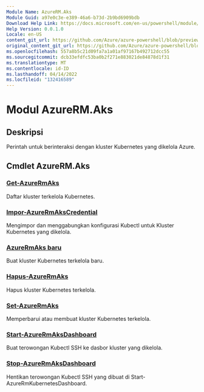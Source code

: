 ```yaml
---
Module Name: AzureRM.Aks
Module Guid: a97e0c3e-e389-46a6-b73d-2b9bd6909bdb
Download Help Link: https://docs.microsoft.com/en-us/powershell/module/azurerm.aks
Help Version: 0.0.1.0
Locale: en-US
content_git_url: https://github.com/Azure/azure-powershell/blob/preview/src/ResourceManager/Aks/Commands.Aks/help/AzureRM.Aks.md
original_content_git_url: https://github.com/Azure/azure-powershell/blob/preview/src/ResourceManager/Aks/Commands.Aks/help/AzureRM.Aks.md
ms.openlocfilehash: 557a8b5c21d09fa7a1a01af97167b492712dcc55
ms.sourcegitcommit: dcb33efdfc53ba0b2f271e883021de84878d1f31
ms.translationtype: MT
ms.contentlocale: id-ID
ms.lasthandoff: 04/14/2022
ms.locfileid: "132416589"
---
```

# Modul AzureRM.Aks
## Deskripsi
Perintah untuk berinteraksi dengan kluster Kubernetes yang dikelola Azure.

## Cmdlet AzureRM.Aks
### [Get-AzureRmAks](Get-AzureRmAks.md)
Daftar kluster terkelola Kubernetes.

### [Impor-AzureRmAksCredential](Import-AzureRmAksCredential.md)
Mengimpor dan menggabungkan konfigurasi Kubectl untuk Kluster Kubernetes yang dikelola.

### [AzureRmAks baru](New-AzureRmAks.md)
Buat kluster Kubernetes terkelola baru.

### [Hapus-AzureRmAks](Remove-AzureRmAks.md)
Hapus kluster Kubernetes terkelola.

### [Set-AzureRmAks](Set-AzureRmAks.md)
Memperbarui atau membuat kluster Kubernetes terkelola.

### [Start-AzureRmAksDashboard](Start-AzureRmAksDashboard.md)
Buat terowongan Kubectl SSH ke dasbor kluster yang dikelola.

### [Stop-AzureRmAksDashboard](Stop-AzureRmAksDashboard.md)
Hentikan terowongan Kubectl SSH yang dibuat di Start-AzureRmKubernetesDashboard.

